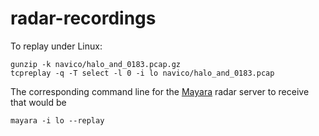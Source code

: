 # radar-recordings

To replay under Linux:

```
gunzip -k navico/halo_and_0183.pcap.gz
tcpreplay -q -T select -l 0 -i lo navico/halo_and_0183.pcap
```

The corresponding command line for the [Mayara](https://github.com/keesverruijt/mayara) radar server to receive that would be

```
mayara -i lo --replay
```
